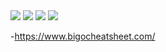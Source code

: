 <img src="https://github.com/vaquarkhan/Notes-for-FAANG/blob/master/Algorithms/Resources/BigO1.PNG">


<img  src="https://github.com/vaquarkhan/Notes-for-FAANG/blob/master/Algorithms/Resources/BigO2.PNG">


<img  src="https://github.com/vaquarkhan/Notes-for-FAANG/blob/master/Algorithms/Resources/BigO3.PNG">


<img src="https://github.com/vaquarkhan/Notes-for-FAANG/blob/master/Algorithms/Resources/BigO4.png">


-https://www.bigocheatsheet.com/
